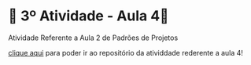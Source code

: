 # 🚀 3º Atividade - Aula 4🚀
Atividade Referente a Aula 2 de Padrões de Projetos

[clique aqui](https://github.com/Hugo-Machado02/padroes-projeto-atividades/tree/3º-Atividade-Aula-4/3º-Atividade-Aula-4/src) para poder ir ao repositório da atividdade rederente a aula 4!
